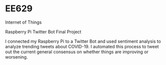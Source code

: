 # EE629
Internet of Things

Raspberry Pi Twitter Bot Final Project

I connected my Raspberry Pi to a Twitter Bot and used sentiment analysis to analyze trending tweets about COVID-19. I automated this process to tweet out the current general consensus on whether things are improving or worsening. 
